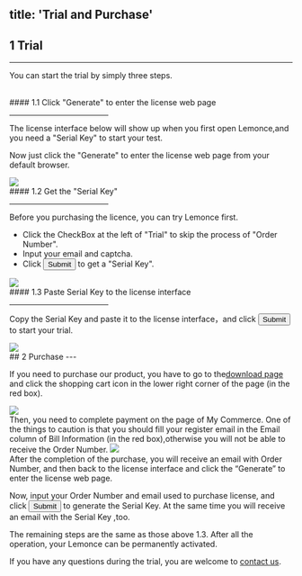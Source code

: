 title: 'Trial and Purchase'
---
## 1 Trial
---

You can start the trial by simply three steps.

<br/>
#### 1.1 Click "Generate" to enter the license web page
<hr width="35%" align="left">

The license interface below will show up when you first open Lemonce,and you need a "Serial Key" to start your test.

Now just click the "Generate" to enter the license web page from your default browser.

<img class="box-shadow"  src="/images/setup/trial-1pro.png">

<br/>
#### 1.2 Get the "Serial Key"
<hr width="35%" align="left">

Before you purchasing the licence, you can try Lemonce first.

- Click the CheckBox at the left of "Trial" to skip the process of "Order Number".
- Input your email and captcha.
- Click <button class="btn-primary">Submit</button> to get a "Serial Key".

<img class="box-shadow"  src="/images/setup/trial-2pro.png">

<br/>
#### 1.3 Paste Serial Key to the license interface
<hr width="35%" align="left">

Copy the Serial Key and paste it to the license interface，and click <button class="btn-success">Submit</button> to start your trial.

<img class="box-shadow" src="/images/setup/trial-3pro.png">

<br/>
## 2 Purchase
---

If you need to purchase our product, you have to go to the[download page](http://www.lemonce.net) and click the shopping cart icon in the lower right corner of the page (in the red box).

<img class="box-shadow" src="/images/setup/purchase-1pro.png">

<br/>
Then, you need to complete payment on the page of My Commerce. One of the things to caution is that you should fill your register email in the Email column of Bill Information (in the red box),otherwise you will not be able to receive the Order Number.

<img class="box-shadow" src="/images/setup/purchase-2.png">

<br/>
After the completion of the purchase, you will receive an email with Order Number, and then back to the license interface and click the “Generate” to enter the license web page.

Now, input your Order Number and email used to purchase license, and click <button class="btn-primary">Submit</button> to generate the Serial Key. At the same time you will receive an email with the Serial Key ,too.

The remaining steps are the same as those above 1.3. After all the operation, your Lemonce can be permanently activated.

If you have any questions during the trial, you are welcome to [contact us](/contact.html).